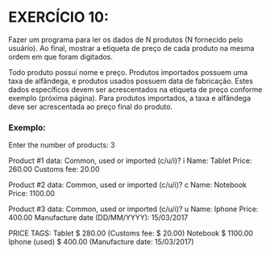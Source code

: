 # EXERCÍCIO 10:

Fazer um programa para ler os dados de N produtos (N fornecido pelo usuário). Ao final, mostrar a etiqueta de preço de cada produto na mesma ordem em que foram digitados. 

Todo produto possui nome e preço. Produtos importados possuem uma taxa de alfândega, e produtos usados possuem data de fabricação. Estes dados específicos devem ser acrescentados na etiqueta de preço conforme exemplo (próxima página). Para produtos importados, a taxa e alfândega deve ser acrescentada ao preço final do produto.

### Exemplo:

Enter the number of products: 3 

Product #1 data: 
Common, used or imported (c/u/i)? i 
Name: Tablet 
Price: 260.00 Customs fee: 20.00 



Product #2 data: 
Common, used or imported (c/u/i)? c 
Name: Notebook 
Price: 1100.00 

Product #3 data: 
Common, used or imported (c/u/i)? u 
Name: Iphone 
Price: 400.00 
Manufacture date (DD/MM/YYYY): 15/03/2017 



PRICE TAGS: 
Tablet $ 280.00 (Customs fee: $ 20.00) 
Notebook $ 1100.00 
Iphone (used) $ 400.00 (Manufacture date: 15/03/2017)